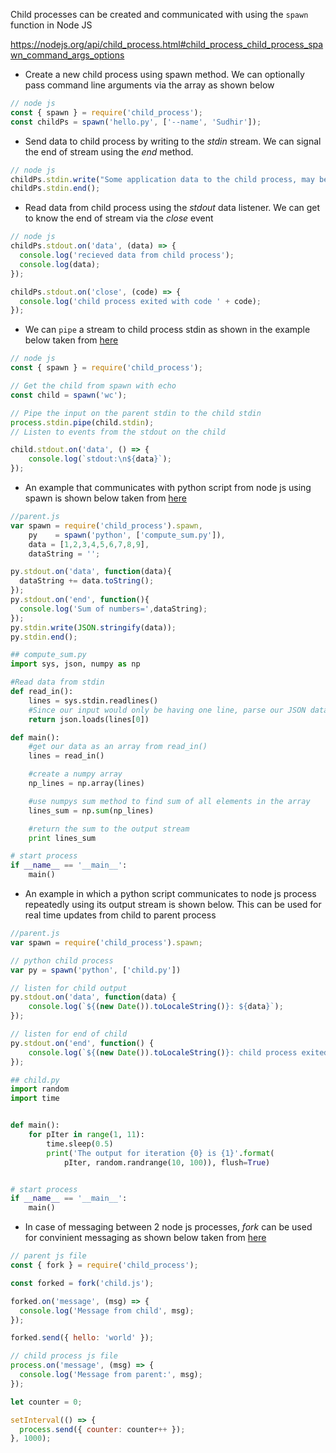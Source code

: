 Child processes can be created and communicated with using the ```spawn``` function in Node JS

https://nodejs.org/api/child_process.html#child_process_child_process_spawn_command_args_options

* Create a new child process using spawn method. We can optionally pass command line arguments via the array as shown below
```js
// node js
const { spawn } = require('child_process');
const childPs = spawn('hello.py', ['--name', 'Sudhir']);
```

* Send data to child process by writing to the *stdin* stream. We can signal the end of stream using the *end* method.
```js
// node js
childPs.stdin.write("Some application data to the child process, may be json")
childPs.stdin.end();
```

* Read data from child process using the *stdout* data listener. We can get to know the end of stream via the *close* event
```js
// node js
childPs.stdout.on('data', (data) => {
  console.log('recieved data from child process');
  console.log(data);
});

childPs.stdout.on('close', (code) => {
  console.log('child process exited with code ' + code);
});
```

* We can ```pipe``` a stream to child process stdin as shown in the example below taken from [here](https://blog.cloudboost.io/node-js-child-process-spawn-178eaaf8e1f9)
```js
// node js
const { spawn } = require('child_process');

// Get the child from spawn with echo 
const child = spawn('wc');

// Pipe the input on the parent stdin to the child stdin
process.stdin.pipe(child.stdin);
// Listen to events from the stdout on the child

child.stdout.on('data', () => {
    console.log(`stdout:\n${data}`);
});
```

* An example that communicates with python script from node js using spawn is shown below taken from [here](https://www.sohamkamani.com/blog/2015/08/21/python-nodejs-comm/)
```js
//parent.js
var spawn = require('child_process').spawn,
    py    = spawn('python', ['compute_sum.py']),
    data = [1,2,3,4,5,6,7,8,9],
    dataString = '';

py.stdout.on('data', function(data){
  dataString += data.toString();
});
py.stdout.on('end', function(){
  console.log('Sum of numbers=',dataString);
});
py.stdin.write(JSON.stringify(data));
py.stdin.end();
```

```py
## compute_sum.py
import sys, json, numpy as np

#Read data from stdin
def read_in():
    lines = sys.stdin.readlines()
    #Since our input would only be having one line, parse our JSON data from that
    return json.loads(lines[0])

def main():
    #get our data as an array from read_in()
    lines = read_in()

    #create a numpy array
    np_lines = np.array(lines)

    #use numpys sum method to find sum of all elements in the array
    lines_sum = np.sum(np_lines)

    #return the sum to the output stream
    print lines_sum

# start process
if __name__ == '__main__':
    main()
```

* An example in which a python script communicates to node js process repeatedly using its output stream is shown below. This can be used for real time updates from child to parent process
```js
//parent.js
var spawn = require('child_process').spawn;

// python child process
var py = spawn('python', ['child.py'])

// listen for child output
py.stdout.on('data', function(data) {
    console.log(`${(new Date()).toLocaleString()}: ${data}`);
});

// listen for end of child
py.stdout.on('end', function() {
    console.log(`${(new Date()).toLocaleString()}: child process exited`);
});
```

```py
## child.py
import random
import time


def main():
    for pIter in range(1, 11):
        time.sleep(0.5)
        print('The output for iteration {0} is {1}'.format(
            pIter, random.randrange(10, 100)), flush=True)


# start process
if __name__ == '__main__':
    main()
```

* In case of messaging between 2 node js processes, *fork* can be used for convinient messaging as shown below taken from [here](https://www.freecodecamp.org/news/node-js-child-processes-everything-you-need-to-know-e69498fe970a/)
```js
// parent js file
const { fork } = require('child_process');

const forked = fork('child.js');

forked.on('message', (msg) => {
  console.log('Message from child', msg);
});

forked.send({ hello: 'world' });
```

```js
// child process js file
process.on('message', (msg) => {
  console.log('Message from parent:', msg);
});

let counter = 0;

setInterval(() => {
  process.send({ counter: counter++ });
}, 1000);
```
